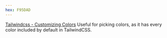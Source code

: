 ```yaml
---
hex: F95DAD
---
```

[Tailwindcss - Customizing Colors](https://tailwindcss.com/docs/customizing-colors)
Useful for picking colors, as it has every color included by default in TailwindCSS.
